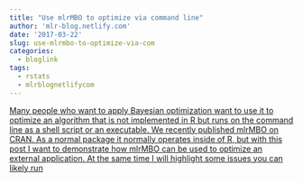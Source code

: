```yaml
---
title: "Use mlrMBO to optimize via command line"
author: 'mlr-blog.netlify.com'
date: '2017-03-22'
slug: use-mlrmbo-to-optimize-via-com
categories:
  - bloglink
tags:
  - rstats
  - mlrblognetlifycom
---
```


[Many people who want to apply Bayesian optimization want to use it to optimize an algorithm that is not implemented in R but runs on the command line as a shell script or an executable. We recently published mlrMBO on CRAN. As a normal package it normally operates inside of R, but with this post I want to demonstrate how mlrMBO can be used to optimize an external application. At the same time I will highlight some issues you can likely run<i class="fas fa-external-link-alt"></i>](https://mlr-blog.netlify.com/post/2017-03-22-use_mlrmbo_to_optimize_via_command_line/)

